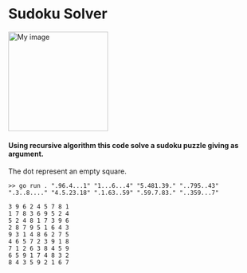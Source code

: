 # Sudoku Solver

<img src="https://i.guim.co.uk/img/media/245d67faaae75d11d5116139cc495efdd552a734/0_0_431_431/master/431.jpg?width=620&dpr=1&s=none" alt="My image" width="200">

#### Using recursive algorithm this code solve a sudoku puzzle giving as argument.
The dot represent an empty square. 

```
>> go run . ".96.4...1" "1...6...4" "5.481.39." "..795..43" ".3..8...." "4.5.23.18" ".1.63..59" ".59.7.83." "..359...7"
```
```
3 9 6 2 4 5 7 8 1
1 7 8 3 6 9 5 2 4
5 2 4 8 1 7 3 9 6
2 8 7 9 5 1 6 4 3
9 3 1 4 8 6 2 7 5
4 6 5 7 2 3 9 1 8
7 1 2 6 3 8 4 5 9
6 5 9 1 7 4 8 3 2
8 4 3 5 9 2 1 6 7
```


